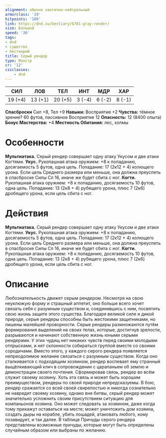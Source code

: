 ```yaml
---
alignment: обычно хаотично-нейтральный
armorclass: '19'
hitpoints: '189'
link: https://dnd.su/bestiary/6781-gray-render/
size: Большой
speed: '30'
tags:
- dnd
- существо
- бестиарий
title: Серый рендер
type: Монстр
cr: '12'
cssclasses:
    - dnd
---
```



| СИЛ | ЛОВ | ТЕЛ | ИНТ | МДР | ХАР |
|---|---|---|---|---|---|
| 19 (+4) | 13 (+1) | 20 (+5) | 3 (-4) | 6 (-2) | 8 (-1) |
**Спасброски** Сил +8, Тел +9
**Навыки:** Восприятие +2
**Чувства:** тёмное зрение? 60 футов, пассивное Восприятие 12
**Опасность:** 12 (8400 опыта)
**Бонус Мастерства:** +4
**Местность Обитания:** лес, холмы


# Особенности
**Мультиатака.** Серый рендер совершает одну атаку Укусом и две атаки Когтями.
**Укус.** Рукопашная атака оружием: +8 к попаданию, досягаемость 5 футов, одна цель. Попадание: 17 (2к12 + 4) колющего урона. Если цель Среднего размера или меньше, она должна преуспеть в спасброске Силы Сл 16, иначе же будет сбита с ног.
**Когти.** Рукопашная атака оружием: +8 к попаданию, досягаемость 10 футов, одна цель. Попадание: 13 (2к8 + 4) рубящего урона, плюс 7 (2к6) дробящего урона, если цель сбита с ног.


# Действия
**Мультиатака.** Серый рендер совершает одну атаку Укусом и две атаки Когтями.
**Укус.** Рукопашная атака оружием: +8 к попаданию, досягаемость 5 футов, одна цель. Попадание: 17 (2к12 + 4) колющего урона. Если цель Среднего размера или меньше, она должна преуспеть в спасброске Силы Сл 16, иначе же будет сбита с ног.
**Когти.** Рукопашная атака оружием: +8 к попаданию, досягаемость 10 футов, одна цель. Попадание: 13 (2к8 + 4) рубящего урона, плюс 7 (2к6) дробящего урона, если цель сбита с ног.


# Описание
Любознательность движет серым рендером. Несмотря на свою неуклюжую форму и страшный аппетит, оно больше всего хочет связать себя с разумным существом и, соединившись с ним, посвятить свою жизнь защите этого существа. Благодаря великой силе и дикой природе, серые рендеры способны быть жестокими защитниками, но лишены малейшей проворности. Серые рендеры размножаются путём формирования выделений на своих телах, которые, достигнув зрелости, разрываются и начинают собственную жизнь юными серыми рендерами. У этих чудищ нет никаких чувств перед своими молодыми отпрысками, и нет склонности собираться группой вместе со своими сородичами. Вместо этого, у каждого серого рендера появляется непреодолимое желание связаться с разумным существом. Когда оно сталкивается с подходящим хозяином, рендер воспевает ему странный выщёлкивающий клич в сопровождении с царапаньем об землю и демонстрации своего почтения. Сформировав связь, рендер во всём служит своему хозяину. Хоть эта связь и может быть хорошим преимуществом, рендеры по своей природе непредсказуемы. В бою, рендер сражается со всей своей свирепостью и никогда сознательно не навредит своему хозяину, однако вне битвы, серый рендер может значительно усложнить своим присутствием ситуацию для компаньонов хозяина. Оно может следовать за хозяином, даже когда тому прикажут оставаться на месте; может уничтожить дом хозяина, создать дыры на корабле, убить лошадей, атаковать любого, кому позавидует, и так далее. В таблице Причуды серого рендера представлены возможные причуды, которые могут быть определены случайным образом или выбраны по желанию.